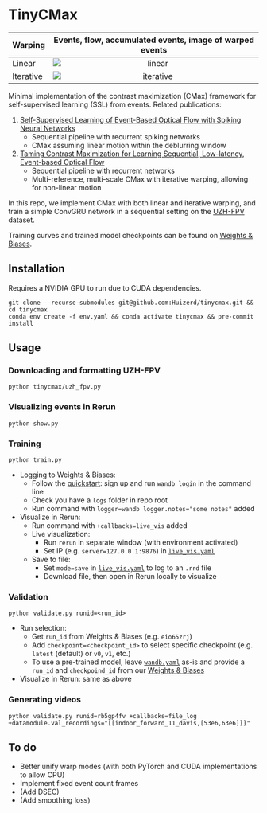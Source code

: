 # TinyCMax

|   Warping  |                             Events, flow, accumulated events, image of warped events       |
|-----------|:--------------------------------------------------------------------:|
|   Linear   | <img src="assets/linear.gif" alt="linear" style="display: block; margin: 0 auto;"> |
| Iterative  | <img src="assets/iterative.gif" alt="iterative" style="display: block; margin: 0 auto;"> |

Minimal implementation of the contrast maximization (CMax) framework for self-supervised learning (SSL) from events. Related publications:

1. [Self-Supervised Learning of Event-Based Optical Flow with Spiking Neural Networks](https://proceedings.neurips.cc/paper/2021/hash/39d4b545fb02556829aab1db805021c3-Abstract.html)
    - Sequential pipeline with recurrent spiking networks
    - CMax assuming linear motion within the deblurring window
2. [Taming Contrast Maximization for Learning Sequential, Low-latency, Event-based Optical Flow](https://openaccess.thecvf.com/content/ICCV2023/html/Paredes-Valles_Taming_Contrast_Maximization_for_Learning_Sequential_Low-latency_Event-based_Optical_Flow_ICCV_2023_paper.html)
    - Sequential pipeline with recurrent networks
    - Multi-reference, multi-scale CMax with iterative warping, allowing for non-linear motion

In this repo, we implement CMax with both linear and iterative warping, and train a simple ConvGRU network in a sequential setting on the [UZH-FPV](https://fpv.ifi.uzh.ch/) dataset.

Training curves and trained model checkpoints can be found on [Weights & Biases](https://wandb.ai/huizerd/tinycmax).

## Installation

Requires a NVIDIA GPU to run due to CUDA dependencies.

```
git clone --recurse-submodules git@github.com:Huizerd/tinycmax.git && cd tinycmax
conda env create -f env.yaml && conda activate tinycmax && pre-commit install
```

## Usage

### Downloading and formatting UZH-FPV
```
python tinycmax/uzh_fpv.py 
```

### Visualizing events in Rerun
```
python show.py
```

### Training
```
python train.py
```
- Logging to Weights & Biases:
    - Follow the [quickstart](https://docs.wandb.ai/quickstart/): sign up and run `wandb login` in the command line
    - Check you have a `logs` folder in repo root
    - Run command with `logger=wandb logger.notes="some notes"` added
- Visualize in Rerun:
    - Run command with `+callbacks=live_vis` added
    - Live visualization:
        - Run `rerun` in separate window (with environment activated)
        - Set IP (e.g. `server=127.0.0.1:9876`) in [`live_vis.yaml`](config/callbacks/live_vis.yaml)
    - Save to file:
        - Set `mode=save` in [`live_vis.yaml`](config/callbacks/live_vis.yaml) to log to an `.rrd` file
        - Download file, then open in Rerun locally to visualize

### Validation
```
python validate.py runid=<run_id>
```
- Run selection:
    - Get `run_id` from Weights & Biases (e.g. `eio65zrj`)
    - Add `checkpoint=<checkpoint_id>` to select specific checkpoint (e.g. `latest` (default) or `v0`, `v1`, etc.)
    - To use a pre-trained model, leave [`wandb.yaml`](config/logger/wandb.yaml) as-is and provide a `run_id` and `checkpoind_id` from our [Weights & Biases](https://wandb.ai/huizerd/tinycmax)
- Visualize in Rerun: same as above

### Generating videos
```
python validate.py runid=rb5gp4fv +callbacks=file_log +datamodule.val_recordings="[[indoor_forward_11_davis,[53e6,63e6]]]"
```

## To do

- Better unify warp modes (with both PyTorch and CUDA implementations to allow CPU)
- Implement fixed event count frames
- (Add DSEC)
- (Add smoothing loss)
